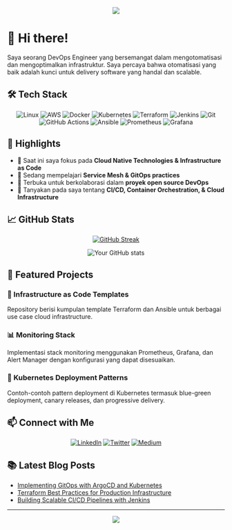 <div align="center">
  <img src="https://capsule-render.vercel.app/api?type=waving&color=gradient&height=200&section=header&text=DevOps%20Engineer&fontSize=90&animation=fadeIn" />
</div>

# 👋 Hi there! 

Saya seorang DevOps Engineer yang bersemangat dalam mengotomatisasi dan mengoptimalkan infrastruktur. Saya percaya bahwa otomatisasi yang baik adalah kunci untuk delivery software yang handal dan scalable.

## 🛠️ Tech Stack

<div align="center">

![Linux](https://img.shields.io/badge/Linux-FCC624?style=for-the-badge&logo=linux&logoColor=black)
![AWS](https://img.shields.io/badge/AWS-%23FF9900.svg?style=for-the-badge&logo=amazon-aws&logoColor=white)
![Docker](https://img.shields.io/badge/docker-%230db7ed.svg?style=for-the-badge&logo=docker&logoColor=white)
![Kubernetes](https://img.shields.io/badge/kubernetes-%23326ce5.svg?style=for-the-badge&logo=kubernetes&logoColor=white)
![Terraform](https://img.shields.io/badge/terraform-%235835CC.svg?style=for-the-badge&logo=terraform&logoColor=white)
![Jenkins](https://img.shields.io/badge/jenkins-%232C5263.svg?style=for-the-badge&logo=jenkins&logoColor=white)
![Git](https://img.shields.io/badge/git-%23F05033.svg?style=for-the-badge&logo=git&logoColor=white)
![GitHub Actions](https://img.shields.io/badge/github%20actions-%232671E5.svg?style=for-the-badge&logo=githubactions&logoColor=white)
![Ansible](https://img.shields.io/badge/ansible-%231A1918.svg?style=for-the-badge&logo=ansible&logoColor=white)
![Prometheus](https://img.shields.io/badge/Prometheus-E6522C?style=for-the-badge&logo=Prometheus&logoColor=white)
![Grafana](https://img.shields.io/badge/grafana-%23F46800.svg?style=for-the-badge&logo=grafana&logoColor=white)

</div>

## 🚀 Highlights

- 🔭 Saat ini saya fokus pada **Cloud Native Technologies & Infrastructure as Code**
- 🌱 Sedang mempelajari **Service Mesh & GitOps practices**
- 👯 Terbuka untuk berkolaborasi dalam **proyek open source DevOps**
- 💬 Tanyakan pada saya tentang **CI/CD, Container Orchestration, & Cloud Infrastructure**

## 📈 GitHub Stats

<div align="center">
  
[![GitHub Streak](https://github-readme-streak-stats.herokuapp.com/?user=Afarkaztar&theme=dark)](https://git.io/streak-stats)

![Your GitHub stats](https://github-readme-stats.vercel.app/api?username=Afarkaztar&show_icons=true&theme=radical)

</div>

## 🌟 Featured Projects

### 🔧 Infrastructure as Code Templates
Repository berisi kumpulan template Terraform dan Ansible untuk berbagai use case cloud infrastructure.

### 📊 Monitoring Stack
Implementasi stack monitoring menggunakan Prometheus, Grafana, dan Alert Manager dengan konfigurasi yang dapat disesuaikan.

### 🚢 Kubernetes Deployment Patterns
Contoh-contoh pattern deployment di Kubernetes termasuk blue-green deployment, canary releases, dan progressive delivery.

## 📫 Connect with Me

<div align="center">

[![LinkedIn](https://img.shields.io/badge/linkedin-%230077B5.svg?style=for-the-badge&logo=linkedin&logoColor=white)](https://linkedin.com/in/yourusername)
[![Twitter](https://img.shields.io/badge/Twitter-%231DA1F2.svg?style=for-the-badge&logo=Twitter&logoColor=white)](https://twitter.com/yourusername)
[![Medium](https://img.shields.io/badge/Medium-12100E?style=for-the-badge&logo=medium&logoColor=white)](https://medium.com/@yourusername)

</div>

## 📚 Latest Blog Posts
<!-- BLOG-POST-LIST:START -->
- [Implementing GitOps with ArgoCD and Kubernetes]()
- [Terraform Best Practices for Production Infrastructure]()
- [Building Scalable CI/CD Pipelines with Jenkins]()
<!-- BLOG-POST-LIST:END -->

---
<div align="center">
  <img src="https://capsule-render.vercel.app/api?type=waving&color=gradient&height=100&section=footer" />
</div>
